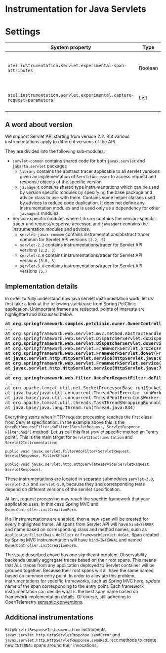 # Instrumentation for Java Servlets

# Settings

| System property | Type | Default | Description |
|---|---|---|---|
| `otel.instrumentation.servlet.experimental-span-attributes` | Boolean | `false` | Enable the capture of experimental span attributes. |
| `otel.instrumentation.servlet.experimental.capture-request-parameters` | List | Empty | Request parameters to be captured (experimental). |

## A word about version

We support Servlet API starting from version 2.2. 
But various instrumentations apply to different versions of the API.

They are divided into the following sub-modules:
- `servlet-common` contains shared code for both `javax.servlet` and `jakarta.servlet` packages
  - `library` contains the abstract tracer applicable to all servlet versions given an
    implementation of `ServletAccessor` to access request and response objects of the specific
    version
  - `javaagent` contains shared type instrumentations which can be used by version specific modules
    by specifying the base package and advice class to use with them. Contains some helper classes
    used by advices to reduce code duplication. It does not define any instrumentation modules and
    is used only as a dependency for other `javaagent` modules.
- Version-specific modules where `library` contains the version-specific tracer and request/response
  accessor, and `javaagent` contains the instrumentation modules and advices.
  - `servlet-javax-common` contains instrumentations/abstract tracer common for Servlet API versions `[2.2, 5)`
  - `servlet-2.2` contains instrumentations/tracer for Servlet API versions `[2.2, 3)` 
  - `servlet-3.0` contains instrumentations/tracer for Servlet API versions `[3.0, 5)`
  - `servlet-5.0` contains instrumentations/tracer for Servlet API versions `[5,)`

## Implementation details

In order to fully understand how java servlet instrumentation work,
let us first take a look at the following stacktrace from Spring PetClinic application.
Unimportant frames are redacted, points of interests are highlighted and discussed below.

<pre>
<b>at org.springframework.samples.petclinic.owner.OwnerController.initCreationForm(OwnerController.java:60)</b>
...
at org.springframework.web.servlet.mvc.method.AbstractHandlerMethodAdapter.handle(AbstractHandlerMethodAdapter.java:87)
at org.springframework.web.servlet.DispatcherServlet.doDispatch(DispatcherServlet.java:1040)
<b>at org.springframework.web.servlet.DispatcherServlet.doService(DispatcherServlet.java:943)</b>
at org.springframework.web.servlet.FrameworkServlet.processRequest(FrameworkServlet.java:1006)
<b>at org.springframework.web.servlet.FrameworkServlet.doGet(FrameworkServlet.java:898)</b>
<b>at javax.servlet.http.HttpServlet.service(HttpServlet.java:634)</b>
<b>at org.springframework.web.servlet.FrameworkServlet.service(FrameworkServlet.java:883)</b>
<b>at javax.servlet.http.HttpServlet.service(HttpServlet.java:741)</b>
...
<b>at org.springframework.web.filter.OncePerRequestFilter.doFilter(OncePerRequestFilter.java:119)</b>
...
at org.apache.tomcat.util.net.SocketProcessorBase.run(SocketProcessorBase.java:49)
at java.base/java.util.concurrent.ThreadPoolExecutor.runWorker(ThreadPoolExecutor.java:1128)
at java.base/java.util.concurrent.ThreadPoolExecutor$Worker.run(ThreadPoolExecutor.java:628)
at org.apache.tomcat.util.threads.TaskThread$WrappingRunnable.run(TaskThread.java:61)
at java.base/java.lang.Thread.run(Thread.java:834)
</pre>

Everything starts when HTTP request processing reaches the first class from Servlet specification.
In the example above this is the
`OncePerRequestFilter.doFilter(ServletRequest, ServletResponse, FilterChain)` method.
Let us call this first servlet specific method an "entry point".
This is the main target for `Servlet3Instrumentation` and `Servlet2Instrumentation`:

`public void javax.servlet.Filter#doFilter(ServletRequest, ServletResponse, FilterChain)`

`public void javax.servlet.http.HttpServlet#service(ServletRequest, ServletResponse)`.

These instrumentations are located in separate submodules `servlet-3.0`, `servlet-2.2` and `servlet-5.0`,
because they and corresponding tests depend on different versions of the servlet specification.

At last, request processing may reach the specific framework that your application uses.
In this case Spring MVC and `OwnerController.initCreationForm`.

If all instrumentations are enabled, then a new span will be created for every highlighted frame.
All spans from Servlet API will have `kind=SERVER` and name based on corresponding class and method names,
such as `ApplicationFilterChain.doFilter` or `FrameworkServlet.doGet`.
Span created by Spring MVC instrumentation will have `kind=INTERNAL` and named `OwnerController.initCreationForm`.

The state described above has one significant problem.
Observability backends usually aggregate traces based on their root spans.
This means that ALL traces from any application deployed to Servlet container will be grouped together.
Because their root spans will all have the same named based on common entry point.
In order to alleviate this problem, instrumentations for specific frameworks, such as Spring MVC here,
_update_ name of the span corresponding to the entry point.
Each framework instrumentation can decide what is the best span name based on framework implementation details.
Of course, still adhering to OpenTelemetry
[semantic conventions](https://github.com/open-telemetry/opentelemetry-specification/blob/main/specification/trace/semantic_conventions/http.md).

## Additional instrumentations
`HttpServletResponseInstrumentation` instruments `javax.servlet.http.HttpServletResponse.sendError`
and `javax.servlet.http.HttpServletResponse.sendRedirect` methods to create new `INTERNAL` spans
around their invocations.

